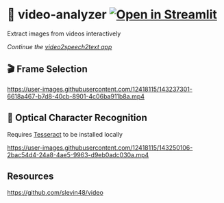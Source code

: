 # 🎥 video-analyzer [![Open in Streamlit](https://static.streamlit.io/badges/streamlit_badge_black_white.svg)](https://share.streamlit.io/slevin48/video-analyzer/main) 
Extract images from videos interactively 

*Continue the [video2speech2text app](https://github.com/slevin48/video2speech2text)*

## 🎬 Frame Selection

https://user-images.githubusercontent.com/12418115/143237301-6618a467-b7d8-40cb-8901-4c06ba911b8a.mp4

## 👀 Optical Character Recognition

Requires [Tesseract](https://tesseract-ocr.github.io/) to be installed locally

https://user-images.githubusercontent.com/12418115/143250106-2bac54d4-24a8-4ae5-9963-d9eb0adc030a.mp4


## Resources
https://github.com/slevin48/video
